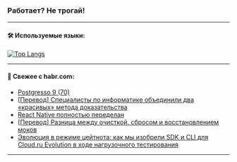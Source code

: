 ### Работает? Не трогай!

---
<!--
#### 🛠️ Technical stack:

![Java](https://img.shields.io/badge/Java-informational?logo=Oracle&style=flat&logoColor=white&color=FF4500)
![Kotlin](https://img.shields.io/badge/Kotlin-informational?logo=Kotlin&style=flat&logoColor=white&color=774D97)
![TS](https://img.shields.io/badge/TypeScript-informational?logo=typeScript&style=flat&logoColor=black&color=017acc)
![Python](https://img.shields.io/badge/Python-informational?logo=Python&style=flat&logoColor=black&color=ffdd54) <br>
![Spring](https://img.shields.io/badge/Spring-informational?logo=Spring&style=flat&logoColor=white&color=6DB33F) 
![SpringBoot](https://img.shields.io/badge/SpringBoot-informational?logo=SpringBoot&style=flat&logoColor=white&color=6DB33F)
![Nest](https://img.shields.io/badge/NestJS-informational?logo=NestJS&style=flat&logoColor=white&color=E0234E) 
![NodeJS](https://img.shields.io/badge/NodeJS-informational?logo=node.js&style=flat&logoColor=white&color=70A760)<br>
![PostgreSQL](https://img.shields.io/badge/PostgreSQL-informational?logo=PostgreSQL&style=flat&logoColor=white&color=DAA520)
![MongoDB](https://img.shields.io/badge/MongoDB-informational?logo=MongoDB&style=flat&logoColor=white&color=870000)
![Apache](https://img.shields.io/badge/Apache-informational?logo=apache&style=flat&logoColor=white&color=f74e28)

___ 
-->

#### 🛠️ Используемые языки:

[![Top Langs](https://github-readme-stats-82jvfl3w3-advtsettinggmailcoms-projects.vercel.app/api/top-langs/?username=zloylis&langs_count=10&hide_title=true&title_color=e6edf3&size_weight=0.5&count_weight=0.5&layout=compact&hide_progress=true&hide_border=true&theme=dracula)](https://github.com/zloylis)

<!---


####  :octocat:&nbsp;&nbsp; Статистика:

![GitHub stats](https://github-readme-stats-u2qms2cxw-advtsettinggmailcoms-projects.vercel.app/api?username=zloylis&show_icons=true&hide_border=true&theme=dracula&title_color=e6edf3&include_all_commits=true&count_private=true&hide_rank=false&hide_title=true&rank_icon=github)
-->
---

#### 💬 Свежее с habr.com:

<!-- BLOG-POST-LIST:START -->
- [Postgresso 9 &lpar;70&rpar;](https://habr.com/ru/companies/postgrespro/articles/840552/?utm_source=habrahabr&utm_medium=rss&utm_campaign=840552)
- [[Перевод] Специалисты по информатике объединили два «красивых» метода доказательства](https://habr.com/ru/articles/854350/?utm_source=habrahabr&utm_medium=rss&utm_campaign=854350)
- [React Native полностью переделан](https://habr.com/ru/articles/854348/?utm_source=habrahabr&utm_medium=rss&utm_campaign=854348)
- [[Перевод] Разница между очисткой, сбросом и восстановлением моков](https://habr.com/ru/articles/854336/?utm_source=habrahabr&utm_medium=rss&utm_campaign=854336)
- [Эволюция в режиме цейтнота: как мы изобрели SDK и CLI для Cloud.ru Evolution в ходе нагрузочного тестирования](https://habr.com/ru/companies/cloud_ru/articles/847126/?utm_source=habrahabr&utm_medium=rss&utm_campaign=847126)
<!-- BLOG-POST-LIST:END -->

---
